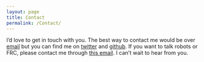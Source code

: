 ```yaml
---
layout: page
title: Contact
permalink: /Contact/
---
```


I’d love to get in touch with you. The best way to contact me would be over [email][e] but you can find me on [twitter][t] and [github][g]. If you want to talk robots or FRC, please contact me through [this email][t4]. I can’t wait to hear from you.




[e]: mitchell@pseudopri.me
[t]: http://twitter.com/pixlheart
[g]: https://github.com/mitch-karch
[t4]: mitchell.karchemsky@team4element.com
